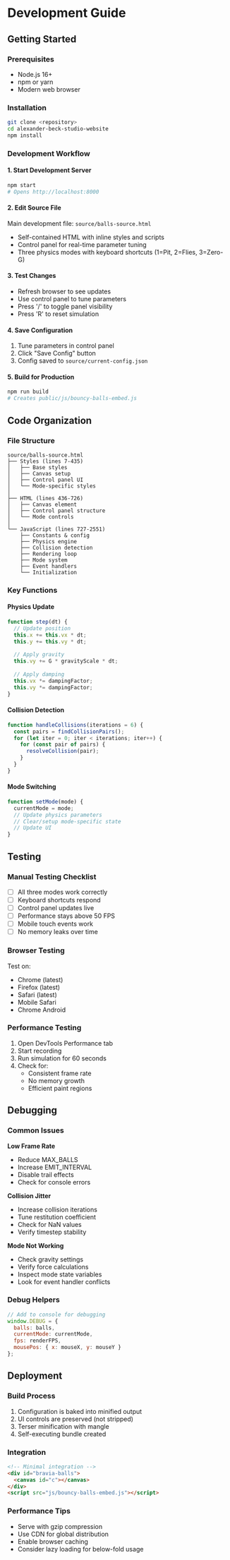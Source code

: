 # Development Guide

## Getting Started

### Prerequisites
- Node.js 16+ 
- npm or yarn
- Modern web browser

### Installation
```bash
git clone <repository>
cd alexander-beck-studio-website
npm install
```

### Development Workflow

#### 1. Start Development Server
```bash
npm start
# Opens http://localhost:8000
```

#### 2. Edit Source File
Main development file: `source/balls-source.html`
- Self-contained HTML with inline styles and scripts
- Control panel for real-time parameter tuning
- Three physics modes with keyboard shortcuts (1=Pit, 2=Flies, 3=Zero-G)

#### 3. Test Changes
- Refresh browser to see updates
- Use control panel to tune parameters
- Press '/' to toggle panel visibility
- Press 'R' to reset simulation

#### 4. Save Configuration
1. Tune parameters in control panel
2. Click "Save Config" button
3. Config saved to `source/current-config.json`

#### 5. Build for Production
```bash
npm run build
# Creates public/js/bouncy-balls-embed.js
```

## Code Organization

### File Structure
```
source/balls-source.html
├── Styles (lines 7-435)
│   ├── Base styles
│   ├── Canvas setup  
│   ├── Control panel UI
│   └── Mode-specific styles
│
├── HTML (lines 436-726)
│   ├── Canvas element
│   ├── Control panel structure
│   └── Mode controls
│
└── JavaScript (lines 727-2551)
    ├── Constants & config
    ├── Physics engine
    ├── Collision detection
    ├── Rendering loop
    ├── Mode system
    ├── Event handlers
    └── Initialization
```

### Key Functions

#### Physics Update
```javascript
function step(dt) {
  // Update position
  this.x += this.vx * dt;
  this.y += this.vy * dt;
  
  // Apply gravity
  this.vy += G * gravityScale * dt;
  
  // Apply damping
  this.vx *= dampingFactor;
  this.vy *= dampingFactor;
}
```

#### Collision Detection
```javascript
function handleCollisions(iterations = 6) {
  const pairs = findCollisionPairs();
  for (let iter = 0; iter < iterations; iter++) {
    for (const pair of pairs) {
      resolveCollision(pair);
    }
  }
}
```

#### Mode Switching
```javascript
function setMode(mode) {
  currentMode = mode;
  // Update physics parameters
  // Clear/setup mode-specific state
  // Update UI
}
```

## Testing

### Manual Testing Checklist
- [ ] All three modes work correctly
- [ ] Keyboard shortcuts respond
- [ ] Control panel updates live
- [ ] Performance stays above 50 FPS
- [ ] Mobile touch events work
- [ ] No memory leaks over time

### Browser Testing
Test on:
- Chrome (latest)
- Firefox (latest)
- Safari (latest)
- Mobile Safari
- Chrome Android

### Performance Testing
1. Open DevTools Performance tab
2. Start recording
3. Run simulation for 60 seconds
4. Check for:
   - Consistent frame rate
   - No memory growth
   - Efficient paint regions

## Debugging

### Common Issues

**Low Frame Rate**
- Reduce MAX_BALLS
- Increase EMIT_INTERVAL  
- Disable trail effects
- Check for console errors

**Collision Jitter**
- Increase collision iterations
- Tune restitution coefficient
- Check for NaN values
- Verify timestep stability

**Mode Not Working**
- Check gravity settings
- Verify force calculations
- Inspect mode state variables
- Look for event handler conflicts

### Debug Helpers
```javascript
// Add to console for debugging
window.DEBUG = {
  balls: balls,
  currentMode: currentMode,
  fps: renderFPS,
  mousePos: { x: mouseX, y: mouseY }
};
```

## Deployment

### Build Process
1. Configuration is baked into minified output
2. UI controls are preserved (not stripped)
3. Terser minification with mangle
4. Self-executing bundle created

### Integration
```html
<!-- Minimal integration -->
<div id="bravia-balls">
  <canvas id="c"></canvas>
</div>
<script src="js/bouncy-balls-embed.js"></script>
```

### Performance Tips
- Serve with gzip compression
- Use CDN for global distribution
- Enable browser caching
- Consider lazy loading for below-fold usage
